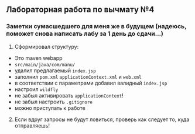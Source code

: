 ## Лабораторная работа по вычмату №4

### Заметки сумасшедшего для меня же в будущем (надеюсь, поможет снова написать лабу за 1 день до сдачи...)

1. Сформировал структуру: 
- Это maven webapp
- `src/main/java/com/manu/`
- удалил предлагаемый `index.jsp`
- заполнил `pom.xml` `applicationContext.xml` и `web.xml`
- в соответствии с параметрами добавил валидный `index.jsp`
- настроил `wildfly`
- не забыл активировать `applicationContext`!
- не забыл настроить `.gitignore`
- можно приступать к работе

2. Если вдруг запросы не будут ловиться, проверь как следует то, куда отправляешь!
